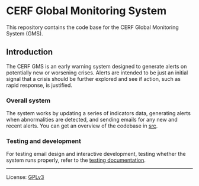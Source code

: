 # CERF Global Monitoring System

This repository contains the code base for the CERF Global Monitoring System (GMS).

## Introduction

The CERF GMS is an early warning system designed to generate alerts on
potentially new or worsening crises. Alerts are intended to be just an initial
signal that a crisis should be further explored and see if action, such as
rapid response, is justified.

### Overall system

The system works by updating a series of indicators data, generating alerts when
abnormalities are detected, and sending emails for any new and recent alerts.
You can get an overview of the codebase in [src](/src).

### Testing and development

For testing email design and interactive development, testing whether the system
runs properly, refer to the [testing documentation](/src/test).

----

License: [GPLv3](LICENSE)
